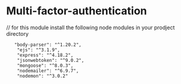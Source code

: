 # Multi-factor-authentication

// for this module install the following node modules in your prodject directory

       "body-parser": "^1.20.2",
        "ejs": "^3.1.9",
        "express": "^4.18.2",
        "jsonwebtoken": "^9.0.2",
        "mongoose": "^8.0.3",
        "nodemailer": "^6.9.7",
        "nodemon": "^3.0.2"
